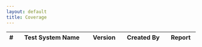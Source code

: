 ```yaml
---
layout: default
title: Coverage
---
```


<!-- List of implementations -->
<table class="table table-striped">
  <thead>
    <tr>
			<th width='3%'>#</th>
			<th>Test System Name</th>
      <th>Version</th>
			<th>Created By</th>
			<th>Report</th>
    </tr>
	</thead>
  <tbody id='pageImplementationsTblBody' >
    <!-- Rows are injected dynamically -->
  </tbody>
</table>

<!-- Javascript -->
<script type="text/javascript" src="{{site.url}}/assets/js/page-implementations.js"></script>